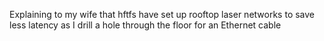 Explaining to my wife that hftfs have set up rooftop laser networks to save less latency as I drill a hole through the floor for an Ethernet cable

